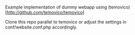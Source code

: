 Example implementation of dummy webapp using (temovico)[http://github.com/temovico/temovico]

Clone this repo parallel to temovico or adjust the settings in conf/website.conf.php accordingly. 

